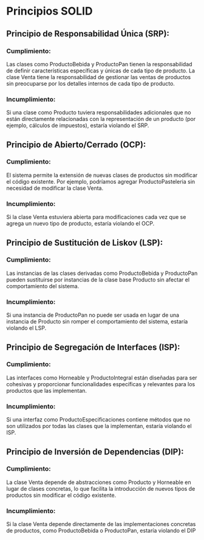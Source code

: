 # Principios SOLID

## Principio de Responsabilidad Única (SRP):

### Cumplimiento:
Las clases como ProductoBebida y ProductoPan tienen la responsabilidad de definir características específicas y únicas de cada tipo de producto.
La clase Venta tiene la responsabilidad de gestionar las ventas de productos sin preocuparse por los detalles internos de cada tipo de producto.
### Incumplimiento:
Si una clase como Producto tuviera responsabilidades adicionales que no están directamente relacionadas con la representación de un producto (por ejemplo, cálculos de impuestos), estaría violando el SRP.


## Principio de Abierto/Cerrado (OCP):

### Cumplimiento:
El sistema permite la extensión de nuevas clases de productos sin modificar el código existente. Por ejemplo, podríamos agregar ProductoPasteleria sin necesidad de modificar la clase Venta.
### Incumplimiento:
Si la clase Venta estuviera abierta para modificaciones cada vez que se agrega un nuevo tipo de producto, estaría violando el OCP.


## Principio de Sustitución de Liskov (LSP):

### Cumplimiento:
Las instancias de las clases derivadas como ProductoBebida y ProductoPan pueden sustituirse por instancias de la clase base Producto sin afectar el comportamiento del sistema.
### Incumplimiento:
Si una instancia de ProductoPan no puede ser usada en lugar de una instancia de Producto sin romper el comportamiento del sistema, estaría violando el LSP.


## Principio de Segregación de Interfaces (ISP):
### Cumplimiento:
Las interfaces como Horneable y ProductoIntegral están diseñadas para ser cohesivas y proporcionar funcionalidades específicas y relevantes para los productos que las implementan.
### Incumplimiento:
Si una interfaz como ProductoEspecificaciones contiene métodos que no son utilizados por todas las clases que la implementan, estaría violando el ISP.


## Principio de Inversión de Dependencias (DIP):
### Cumplimiento:
La clase Venta depende de abstracciones como Producto y Horneable en lugar de clases concretas, lo que facilita la introducción de nuevos tipos de productos sin modificar el código existente.
### Incumplimiento:
Si la clase Venta depende directamente de las implementaciones concretas de productos, como ProductoBebida o ProductoPan, estaría violando el DIP
